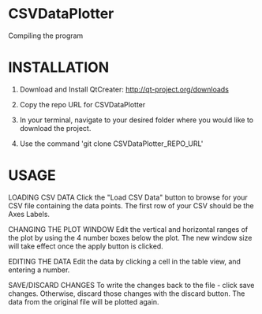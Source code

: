 CSVDataPlotter
==============
Compiling the program 


INSTALLATION
============

1) Download and Install QtCreater: http://qt-project.org/downloads

2) Copy the repo URL for CSVDataPlotter

3) In your terminal, navigate to your desired folder where you would like to download the project.

4) Use the command 'git clone CSVDataPlotter_REPO_URL'


USAGE
=====

LOADING CSV DATA
Click the "Load CSV Data" button to browse for your CSV file containing the data points. The first row of your
CSV should be the Axes Labels.

CHANGING THE PLOT WINDOW
Edit the vertical and horizontal ranges of the plot by using the 4 number boxes below the plot. The new window size
will take effect once the apply button is clicked.

EDITING THE DATA
Edit the data by clicking a cell in the table view, and entering a number.

SAVE/DISCARD CHANGES
To write the changes back to the file - click save changes. Otherwise, discard those changes with the discard button. The data
from the original file will be plotted again.
